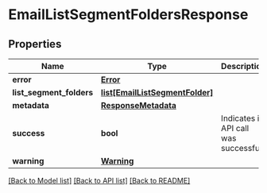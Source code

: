 # EmailListSegmentFoldersResponse

## Properties
Name | Type | Description | Notes
------------ | ------------- | ------------- | -------------
**error** | [**Error**](Error.md) |  | [optional] 
**list_segment_folders** | [**list[EmailListSegmentFolder]**](EmailListSegmentFolder.md) |  | [optional] 
**metadata** | [**ResponseMetadata**](ResponseMetadata.md) |  | [optional] 
**success** | **bool** | Indicates if API call was successful | [optional] 
**warning** | [**Warning**](Warning.md) |  | [optional] 

[[Back to Model list]](../README.md#documentation-for-models) [[Back to API list]](../README.md#documentation-for-api-endpoints) [[Back to README]](../README.md)


